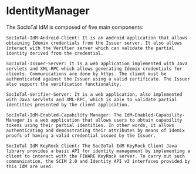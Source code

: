 # IdentityManager

The SocIoTal IdM is composed of five main components:

    SocIoTal-IdM-Android-Client: It is an android application that allows obtaining Idemix credentials from the Issuer server. It also allows interact with the Verifier server which can validate the partial identity derived from the credential.

    SocIoTal-Issuer-Server: It is a web application implemented with Java servlets and XML-RPC which allows generating Idemix credentials for clients. Communications are done by https. The client must be authenticated against the Issuer using a valid certificate. The Issuer also support the verification functionality.

    SocIoTal-Verifier-Server: It is a web application, also implemented with Java servlets and XML-RPC, which is able to validate partial identities presented by the client application.

    SocIoTal-IdM-Enabled-Capability Manager: The IdM-Enabled-Capability-Manager is a web application that allows users to obtain capability tokens using their partial identities. In other words, it allows authenticating and demonstrating their attributes by means of Idemix proofs of having a valid credential issued by the Issuer.

    SocIoTal IdM KeyRock Client: The SocIoTal IdM KeyRock Client Java library provides a basic API for identity management by implementing a client to interact with the FIWARE KeyRock server. To carry out such communication, the SCIM 2.0 and Identity API v3 interfaces provided by this IdM are used.

